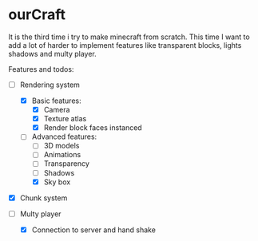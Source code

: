 # ourCraft

It is the third time i try to make minecraft from scratch.
This time I want to add a lot of harder to implement features like transparent blocks, lights shadows and multy player.


Features and todos:

- [ ] Rendering system
  - [x] Basic features:
    - [x] Camera
    - [x] Texture atlas
    - [x] Render block faces instanced   
  - [ ] Advanced features:
	- [ ] 3D models
	- [ ] Animations
	- [ ] Transparency
	- [ ] Shadows
	- [x] Sky box

- [x] Chunk system

- [ ] Multy player
  - [x] Connection to server and hand shake

